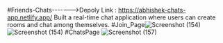 #Friends-Chats------->Depoly Link : https://abhishek-chats-app.netlify.app/ Built a real-time chat application where users can create rooms and chat among themselves. #Join_Page![Screenshot (154)](https://github.com/user-attachments/assets/5415e803-e558-481c-9922-8176e26f2a73)
![Screenshot (154)](https://github.com/user-attachments/assets/a6f527cd-5e8a-421e-a91b-b2927899f4be)
#ChatsPage
![Screenshot (157)](https://github.com/user-attachments/assets/512faf62-6755-43b7-9be8-aff8146bbcd0)
